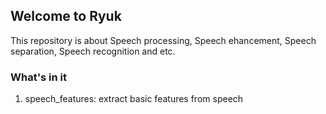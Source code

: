 ## Welcome to Ryuk

This repository is about Speech processing, Speech ehancement, Speech separation, Speech recognition and etc.

### What's in it
1. speech_features: extract basic features from speech

